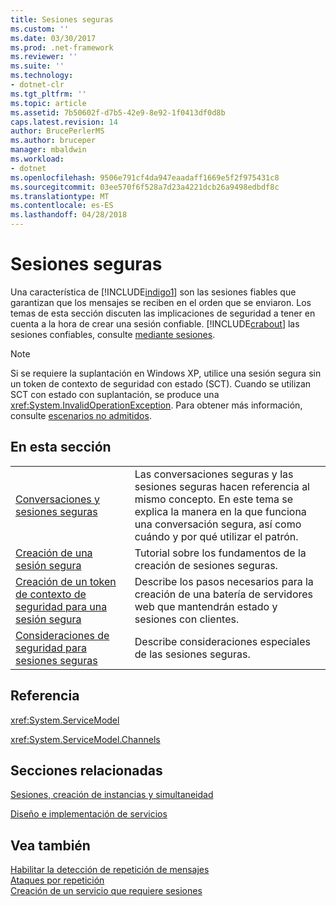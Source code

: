 ```yaml
---
title: Sesiones seguras
ms.custom: ''
ms.date: 03/30/2017
ms.prod: .net-framework
ms.reviewer: ''
ms.suite: ''
ms.technology:
- dotnet-clr
ms.tgt_pltfrm: ''
ms.topic: article
ms.assetid: 7b50602f-d7b5-42e9-8e92-1f0413df0d8b
caps.latest.revision: 14
author: BrucePerlerMS
ms.author: bruceper
manager: mbaldwin
ms.workload:
- dotnet
ms.openlocfilehash: 9506e791cf4da947eaadaff1669e5f2f975431c8
ms.sourcegitcommit: 03ee570f6f528a7d23a4221dcb26a9498edbdf8c
ms.translationtype: MT
ms.contentlocale: es-ES
ms.lasthandoff: 04/28/2018
---
```

# <a name="secure-sessions"></a>Sesiones seguras
Una característica de [!INCLUDE[indigo1](../../../../includes/indigo1-md.md)] son las sesiones fiables que garantizan que los mensajes se reciben en el orden que se enviaron. Los temas de esta sección discuten las implicaciones de seguridad a tener en cuenta a la hora de crear una sesión confiable. [!INCLUDE[crabout](../../../../includes/crabout-md.md)] las sesiones confiables, consulte [mediante sesiones](../../../../docs/framework/wcf/using-sessions.md).  
  
> [!NOTE]
>  Si se requiere la suplantación en Windows XP, utilice una sesión segura sin un token de contexto de seguridad con estado (SCT). Cuando se utilizan SCT con estado con suplantación, se produce una <xref:System.InvalidOperationException>. Para obtener más información, consulte [escenarios no admitidos](../../../../docs/framework/wcf/feature-details/unsupported-scenarios.md).  
  
## <a name="in-this-section"></a>En esta sección  
  
|||  
|-|-|  
|[Conversaciones y sesiones seguras](../../../../docs/framework/wcf/feature-details/secure-conversations-and-secure-sessions.md)|Las conversaciones seguras y las sesiones seguras hacen referencia al mismo concepto. En este tema se explica la manera en la que funciona una conversación segura, así como cuándo y por qué utilizar el patrón.|  
|[Creación de una sesión segura](../../../../docs/framework/wcf/feature-details/how-to-create-a-secure-session.md)|Tutorial sobre los fundamentos de la creación de sesiones seguras.|  
|[Creación de un token de contexto de seguridad para una sesión segura](../../../../docs/framework/wcf/feature-details/how-to-create-a-security-context-token-for-a-secure-session.md)|Describe los pasos necesarios para la creación de una batería de servidores web que mantendrán estado y sesiones con clientes.|  
|[Consideraciones de seguridad para sesiones seguras](../../../../docs/framework/wcf/feature-details/security-considerations-for-secure-sessions.md)|Describe consideraciones especiales de las sesiones seguras.|  
  
## <a name="reference"></a>Referencia  
 <xref:System.ServiceModel>  
  
 <xref:System.ServiceModel.Channels>  
  
## <a name="related-sections"></a>Secciones relacionadas  
 [Sesiones, creación de instancias y simultaneidad](../../../../docs/framework/wcf/feature-details/sessions-instancing-and-concurrency.md)  
  
 [Diseño e implementación de servicios](../../../../docs/framework/wcf/designing-and-implementing-services.md)  
  
## <a name="see-also"></a>Vea también  
 [Habilitar la detección de repetición de mensajes](../../../../docs/framework/wcf/feature-details/how-to-enable-message-replay-detection.md)  
 [Ataques por repetición](../../../../docs/framework/wcf/feature-details/replay-attacks.md)  
 [Creación de un servicio que requiere sesiones](../../../../docs/framework/wcf/feature-details/how-to-create-a-service-that-requires-sessions.md)
